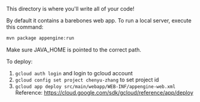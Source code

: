 This directory is where you'll write all of your code!

By default it contains a barebones web app. To run a local server, execute this
command:

```bash
mvn package appengine:run
```
Make sure JAVA_HOME is pointed to the correct path. 

To  deploy:
1. `gcloud auth login` and login to gcloud account
2. `gcloud config set project chenyu-zhang` to set project id
3. `gcloud app deploy src/main/webapp/WEB-INF/appengine-web.xml`
Reference: https://cloud.google.com/sdk/gcloud/reference/app/deploy

